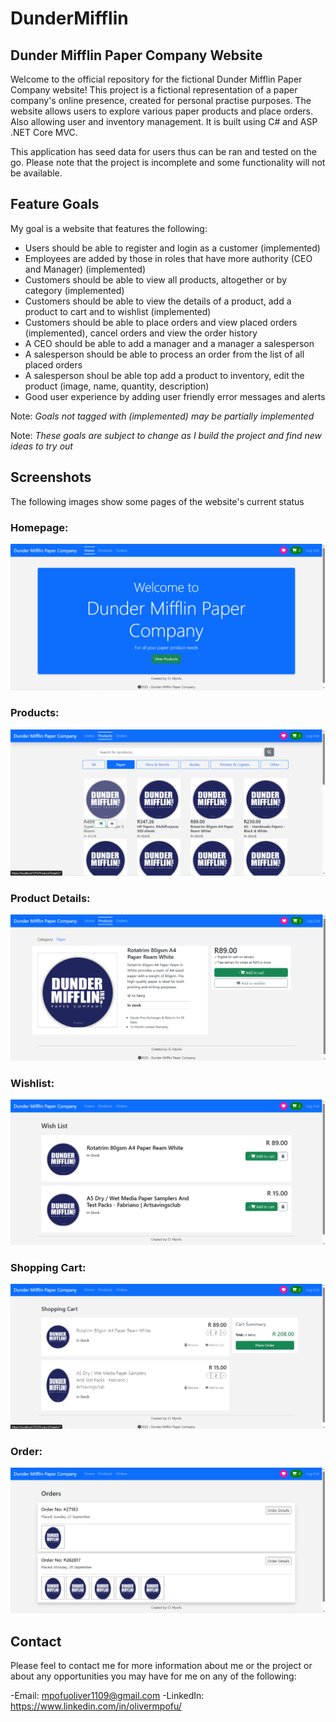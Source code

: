 # DunderMifflin
## Dunder Mifflin Paper Company Website

Welcome to the official repository for the fictional Dunder Mifflin Paper Company website! This project is a fictional representation of a paper company's online presence, created for personal practise purposes. The website allows users to explore various paper products and place orders. Also allowing user and inventory management. It is built using C# and ASP .NET Core MVC.

This application has seed data for users thus can be ran and tested on the go. Please note that the project is incomplete and some functionality will not be available.

## Feature Goals
My goal is a website that features the following:
- Users should be able to register and login as a customer (implemented)
- Employees are added by those in roles that have more authority (CEO and Manager) (implemented)
- Customers should be able to view all products, altogether or by category (implemented)
- Customers should be able to view the details of a product, add a product to cart and to wishlist (implemented)
- Customers should be able to place orders and view placed orders (implemented), cancel orders and view the order history
- A CEO should be able to add a manager and a manager a salesperson
- A salesperson should be able to process an order from the list of all placed orders
- A salesperson shoul be able top add a product to inventory, edit the product (image, name, quantity, description)
- Good user experience by adding user friendly error messages and alerts


Note: *Goals not tagged with (implemented) may be partially implemented*

Note: *These goals are subject to change as I build the project and find new ideas to try out*


## Screenshots
The following images show some pages of the website's current status



### Homepage:
![Home](home.png)


### Products:
![Products](products.png)


### Product Details:
![Product Details](product-details.png)


### Wishlist:
![Wishlist](wishlist.png)


### Shopping Cart:
![Cart](cart.png)


### Order:
![Cart](orders.png)




## Contact
Please feel to contact me for more information about me or the project or about any opportunities you may have for me on any of the following:

-Email: mpofuoliver1109@gmail.com
-LinkedIn: https://www.linkedin.com/in/olivermpofu/
